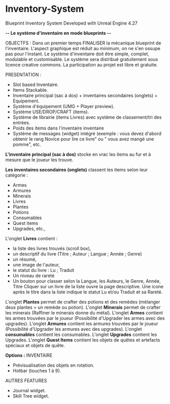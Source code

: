 # Inventory-System
Blueprint Inventory System
Developed with Unreal Engine 4.27

**-- Le système d'inventaire en mode blueprints --**

OBJECTFS :
Dans un premier temps FINALISER la mécanique blueprint de l'inventaire.
L'aspect graphique est réduit au minimum, on ne s'en ossupe pas pour l'instant.
Le système d'inventaire doit être simple, complet, modulable et customisable.
Le système sera distribué gratuitement sous licence creative commons.
La participation au projet est libre et gratuite.

PRESENTATION :
- Slot based Inventaire.
- Items Stackable.
- Inventaire principal (sac à dos) + inventaires secondaires (onglets) + Equipement.
- Système d'équipement (UMG + Player preview).
- Système USE/DROP/CRAFT (items).
- Système de librairie (items Livres) avec système de classement/tri des entrées.
- Poids des items dans l'inventaire inventaire
- Système de messages (widget) intégré (exemple : vous devez d'abord obtenir le rang Novice pour lire ce livre" ou " vous avez mangé une pomme", etc.

**L'inventaire principal (sac à dos)** stocke en vrac les items au fur et à mesure que le joueur les trouve.

**Les inventaires secondaires (onglets)** classent les items selon leur catégorie :
- Armes
- Armures
- Minerais
- Livres
- Plantes
- Potions
- Consumables
- Quest items
- Upgrades, etc.,

L'onglet **Livres** contient :
- la liste des livres trouvés (scroll box),
- un descriptif du livre (Titre ; Auteur ; Langue ; Année ; Genre)
- un résumé,
- une image de l'auteur,
- le statut du livre : Lu ;  Traduit
- Un niveau de rareté
- Un bouton pour classer selon la Langue, les Auteurs, le Genre, Année, Titre
Cliquer sur un livre de la liste ouvre la page descriptive.
Une icone après le titre dans la liste indique le statut Lu et/ou Traduit et sa Rareté.

L'onglet **Plantes** permet de crafter des potions et des remèdes (mélanger deux plantes = un remède ou potion).
L'onglet **Minerais** permet de crafter les minerais (Raffiner le minerais donne du métal).
L'onglet **Armes** contient les armes trouvées par le joueur (Possibilité d'Upgrader les armes avec des upgrades).
L'onglet **Armures** contient les armures trouvées par le joueur (Possibilité d'Upgrader les armures avec des upgrades).
L'onglet **consumables** contient les consumables.
L'onglet **Upgrades** contient les Upgrades.
L'onglet **Quest Items** contient les objets de quêtes et artefacts spéciaux et objets de quête.

**Options :**
INVENTAIRE
- Prévisualisation des objets en rotation.
- Hotbar (touches 1 à 9).

AUTRES FEATURES
- Journal widget.
- Skill Tree widget.
